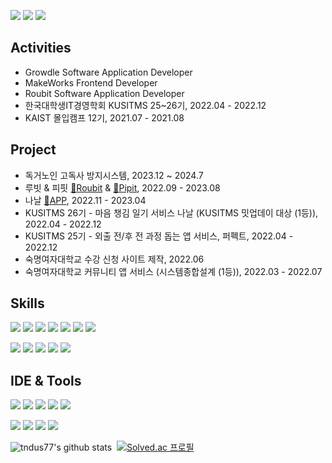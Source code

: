 [<img src="https://img.shields.io/badge/Blogger-FF5722?style=flat-square&logo=blogger&logoColor=white">](https://new-anecdote.tistory.com/)
[<img src="https://img.shields.io/badge/Gmail-D14836?style=flat-square&logo=gmail&logoColor=white">](tndus77@sookmyung.ac.kr)
[<img src="https://img.shields.io/badge/LinkedIn-0077B5?style=flat-square&logo=linkedin&logoColor=white">](https://www.linkedin.com/in/sooyeon-park-57a46825b/)


## Activities
- Growdle Software Application Developer
- MakeWorks Frontend Developer
- Roubit Software Application Developer
- 한국대학생IT경영학회 KUSITMS 25~26기, 2022.04 - 2022.12
- KAIST 몰입캠프 12기, 2021.07 - 2021.08

## Project
- 독거노인 고독사 방지시스템, 2023.12 ~ 2024.7
- 루빗 & 피핏 [📱Roubit](https://apps.apple.com/kr/app/%EB%A3%A8%EB%B9%97-%EA%B7%80%EC%97%AC%EC%9A%B4-%EB%A3%A8%ED%8B%B4-%EC%8A%B5%EA%B4%80-%ED%95%A0-%EC%9D%BC-%EA%B4%80%EB%A6%AC/id1527382961) & [📱Pipit](https://apps.apple.com/kr/app/pipit-%ED%94%BC%ED%95%8F-%ED%95%A8%EA%BB%98%ED%95%98%EB%8A%94-%EC%95%84%EC%B9%A8-%ED%83%80%EC%9E%84%EC%8A%A4%ED%83%AC%ED%94%84-%EC%95%8C%EB%9E%8C/id1631253620), 2022.09 - 2023.08
- 나날 [📱APP](https://apps.apple.com/kr/app/%EB%82%98%EB%82%A0-nanal/id6446810844), 2022.11 - 2023.04
- KUSITMS 26기 - 마음 챙김 일기 서비스 나날 (KUSITMS 밋업데이 대상 (1등)), 2022.04 - 2022.12
- KUSITMS 25기 - 외출 전/후 전 과정 돕는 앱 서비스, 퍼펙트, 2022.04 - 2022.12
- 숙명여자대학교 수강 신청 사이트 제작, 2022.06
- 숙명여자대학교 커뮤니티 앱 서비스 (시스템종합설계 (1등)), 2022.03 - 2022.07

  
## Skills
<img src="https://img.shields.io/badge/React_Native-20232A?style=flat-square&logo=react&logoColor=61DAFB"/> <img src="https://img.shields.io/badge/React-20232A?style=flat-square&logo=react&logoColor=61DAFB"/>
<img src="https://img.shields.io/badge/TypeScript-007ACC?style=flat-square&logo=typescript&logoColor=white"/>
<img src="https://img.shields.io/badge/JavaScript-F7DF1E?style=flat-square&logo=JavaScript&logoColor=white"/>
<img src="https://img.shields.io/badge/Node.js-43853D?style=style=flat-square&logo=node.js&logoColor=white"/>
<img src="https://img.shields.io/badge/Redux-593D88?style=flat-square&logo=redux&logoColor=white"/>
<img src="https://img.shields.io/badge/Firebase-039BE5?style=flat-square&logo=Firebase&logoColor=white"/> 

<img src="https://img.shields.io/badge/Python-3776AB?style=flat-square&logo=python&logoColor=white"/> <img src="https://img.shields.io/badge/GitHub Actions-2088FF?style=flat-square&logo=GitHub Actions&logoColor=white"/>
<img src="https://img.shields.io/badge/MySQL-4479A1?style=flat-square&logo=MySQL&logoColor=white"/>
<img src="https://img.shields.io/badge/MariaDB-003545?style=flat-square&logo=MariaDB&logoColor=white"/>
<img src="https://img.shields.io/badge/Docker-2496ED?style=flat-square&logo=Docker&logoColor=white"/>


## IDE & Tools
<img src="https://img.shields.io/badge/Xcode-007ACC?style=flat-square&logo=Xcode&logoColor=white"/> <img src="https://img.shields.io/badge/VSCode-007ACC?style=flat-square&logo=Visual Studio Code&logoColor=white"/> <img src="https://img.shields.io/badge/Postman-FF6C37?style=flat-square&logo=Postman&logoColor=white"/> <img src="https://img.shields.io/badge/Eclipse IDE-2C2255?style=flat-square&logo=Eclipse IDE&logoColor=white"/> <img src="https://img.shields.io/badge/PyCharm-000000?style=flat-square&logo=PyCharm&logoColor=white"/><p> <img src="https://img.shields.io/badge/Android Studio-3DDC84?style=flat-square&logo=Android Studio&logoColor=white"/>
<img src="https://img.shields.io/badge/GitHub-000000?style=flat-square&logo=GitHub&logoColor=white"/>
<img src="https://img.shields.io/badge/Slack-4A154B?style=flat-square&logo=Slack&logoColor=white"/>
<img src="https://img.shields.io/badge/Notion-000000?style=flat-square&logo=Notion&logoColor=white"/>

![tndus77's github stats](https://github-readme-stats.vercel.app/api?username=tndus77&show_icons=true) 
[![Solved.ac
프로필](http://mazassumnida.wtf/api/v2/generate_badge?boj=tndus7270)](https://solved.ac/tndus7270)
